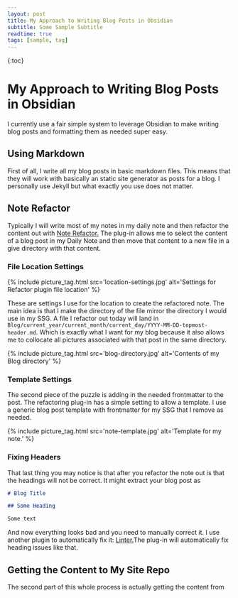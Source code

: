 ```yaml
---
layout: post
title: My Approach to Writing Blog Posts in Obsidian
subtitle: Some Sample Subtitle
readtime: true
tags: [sample, tag]
---
```


{:toc}

# My Approach to Writing Blog Posts in Obsidian

I currently use a fair simple system to leverage Obsidian to make writing blog posts and formatting them as needed super easy.

## Using Markdown

First of all, I write all my blog posts in basic markdown files. This means that they will work with basically an static site generator as posts for a blog. I personally use Jekyll but what exactly you use does not matter.

## Note Refactor

Typically I will write most of my notes in my daily note and then refactor the content out with [Note Refactor.](https://obsidian.md/plugins?id=note-refactor-obsidian) The plug-in allows me to select the content of a blog post in my Daily Note and then move that content to a new file in a give directory with that content.

### File Location Settings

{% include picture_tag.html src='location-settings.jpg' alt='Settings for Refactor plugin file location' %}

These are settings I use for the location to create the refactored note. The main idea is that I make the directory of the file mirror the directory I would use in my SSG. A file I refactor out today will land in `Blog/current_year/current_month/current_day/YYYY-MM-DD-topmost-header.md`. Which is exactly what I want for my blog because it also allows me to collocate all pictures associated with that post in the same directory.

{% include picture_tag.html src='blog-directory.jpg' alt='Contents of my Blog directory' %}

### Template Settings

The second piece of the puzzle is adding in the needed frontmatter to the post. The refactoring plug-in has a simple setting to allow a template. I use a generic blog post template with frontmatter for my SSG that I remove as needed.

{% include picture_tag.html src='note-template.jpg' alt='Template for my note.' %}

### Fixing Headers

That last thing you may notice is that after you refactor the note out is that the headings will not be correct. It might extract your blog post as

```md
# Blog Title

## Some Heading

Some text
```

And now everything looks bad and you need to manually correct it. I use another plugin to automatically fix it: [Linter.](obsidian://show-plugin?id=obsidian-linter)The plug-in will automatically fix heading issues like that.

## Getting the Content to My Site Repo

The second part of this whole process is actually getting the content from

